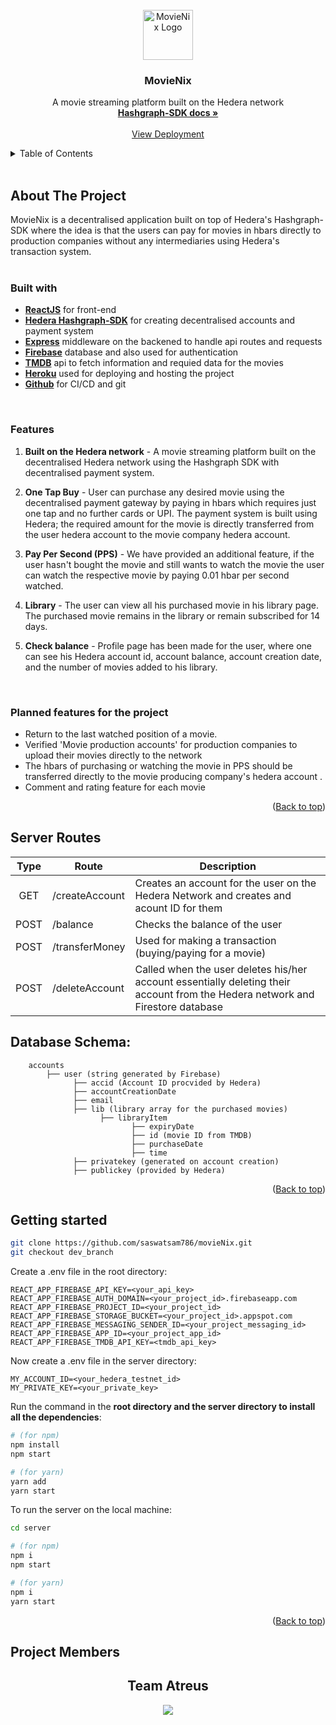 <!-- PROJECT LOGO -->
<br>
<div align="center">
  <a href="#">
    <img src="src/pages/Login/MovieNix-2.svg" alt="MovieNix Logo" width="80" height="80">
  </a>

  <h3 align="center">MovieNix</h3>

  <p align="center">
    A movie streaming platform built on the Hedera network
    <br />
    <a href="https://docs.hedera.com/guides/docs/sdks"><strong>Hashgraph-SDK docs »</strong></a>
    <br />
    <br />
    <a target="_blank" href="https://movienix-5e794.web.app/">View Deployment</a>
  </p>
</div>


<!-- TABLE OF CONTENTS -->
<details>
  <summary>Table of Contents</summary>
  <ol>
    <li>
      <a href="#about-the-project">About The Project
      </a>
      <ul>
        <li><a href="#built-with">Built With</a></li>
        <li><a href="#features">Features</a></li>
        <li><a href="#planned-features-for-the-project">Planned Features</a></li>
      </ul>
    </li>
    <li>
       <a href="#server-routes">Server routes</a>
    </li>
    <li>
       <a href="#database-schema">Database Schema</a>
    </li>
    <li>
      <a href="#getting-started">Getting Started</a>
    </li>
    <li><a href="#project-members">Our Team</a></li>
  </ol>
</details>

<br/>

<!-- ABOUT THE PROJECT -->
## About The Project
MovieNix is a decentralised application built on top of Hedera's Hashgraph-SDK where the idea is that the users can pay for movies in hbars directly to production companies without any intermediaries using Hedera's transaction system.
<br/><br/>
### Built with

* **[ReactJS](https://reactjs.org/docs/getting-started.html)** for front-end
* **[Hedera Hashgraph-SDK](https://docs.hedera.com/guides/)** for creating decentralised accounts and payment system 
* **[Express](https://expressjs.com/)** middleware on the backened to handle api routes and requests
* **[Firebase](https://firebase.google.com/)** database and also used for authentication
* **[TMDB](https://developers.themoviedb.org/3)** api to fetch information and requied data for the movies
* **[Heroku](https://www.heroku.com/)** used for deploying and hosting the project
* **[Github](https://github.com/)** for CI/CD and git

<br/>

### Features

1. **Built on the Hedera network** - A movie streaming platform built on the decentralised Hedera network using the Hashgraph SDK with decentralised payment system.

2. **One Tap Buy** - User can purchase any desired movie using the decentralised payment gateway by paying in hbars which requires just one tap and no further cards or UPI. The payment system is built using Hedera; the required amount for the movie is directly transferred from the user hedera account to the movie company hedera account. 

3. **Pay Per Second (PPS)** - We have provided an additional feature, if the user hasn't bought the movie and still wants to watch the movie the user can watch the respective movie by paying 0.01 hbar per second watched.

4. **Library** - The user can view all his purchased movie in his library page. The purchased movie remains in the library or remain subscribed for 14 days. 

5. **Check balance** - Profile page has been made for the user, where one can see his Hedera account id, account balance, account creation date, and the number of movies added to his library.
 
<br/>

### Planned features for the project

* Return to the last watched position of a movie.
* Verified 'Movie production accounts' for production companies to upload their movies directly to the network
* The hbars of purchasing or watching the movie in PPS should be transferred directly to the movie producing company's hedera account .
* Comment and rating feature for each movie


<p align="right">(<a href="#">Back to top</a>)</p>

<!-- ## Currently working on

1. xyz
2. abc -->

## Server Routes

| Type | Route | Description |
|:--:|--| ------------- |
| GET | /createAccount | Creates an account for the user on the Hedera Network and creates and acount ID for them |
| POST | /balance | Checks the balance of the user |
| POST | /transferMoney | Used for making a transaction (buying/paying for a movie) |
| POST | /deleteAccount | Called when the user deletes his/her account essentially deleting their account from the Hedera network and Firestore database |

## Database Schema:
```
    accounts
      	├── user (string generated by Firebase)
      		  ├── accid (Account ID procvided by Hedera)
      		  ├── accountCreationDate
      		  ├── email 
      		  ├── lib (library array for the purchased movies)
      	    		├── libraryItem
      				       ├── expiryDate
      				       ├── id (movie ID from TMDB)
      				       ├── purchaseDate
      				       ├── time
      		  ├── privatekey (generated on account creation)
      		  ├── publickey (provided by Hedera)
```
<p align="right">(<a href="#">Back to top</a>)</p>

## Getting started

```bash
git clone https://github.com/saswatsam786/movieNix.git
git checkout dev_branch
```
Create a .env file in the root directory:

```
REACT_APP_FIREBASE_API_KEY=<your_api_key>
REACT_APP_FIREBASE_AUTH_DOMAIN=<your_project_id>.firebaseapp.com
REACT_APP_FIREBASE_PROJECT_ID=<your_project_id>
REACT_APP_FIREBASE_STORAGE_BUCKET=<your_project_id>.appspot.com
REACT_APP_FIREBASE_MESSAGING_SENDER_ID=<your_project_messaging_id>
REACT_APP_FIREBASE_APP_ID=<your_project_app_id>
REACT_APP_FIREBASE_TMDB_API_KEY=<tmdb_api_key>
```
Now create a .env file in the server directory:

```
MY_ACCOUNT_ID=<your_hedera_testnet_id>
MY_PRIVATE_KEY=<your_private_key>
```

Run the command in the **root directory and the server directory to install all the dependencies**:

```bash
# (for npm)
npm install
npm start

# (for yarn) 
yarn add
yarn start
```



To run the server on the local machine:

```bash
cd server

# (for npm)
npm i
npm start

# (for yarn)
npm i
yarn start
```

<p align="right">(<a href="#">Back to top</a>)</p>


## Project Members

<div align="center">

## Team Atreus
<a href = "https://github.com/saswatsam786/movienix/graphs/contributors">
  <img src="https://contrib.rocks/image?repo=saswatsam786/movienix">
</a>
</div>
